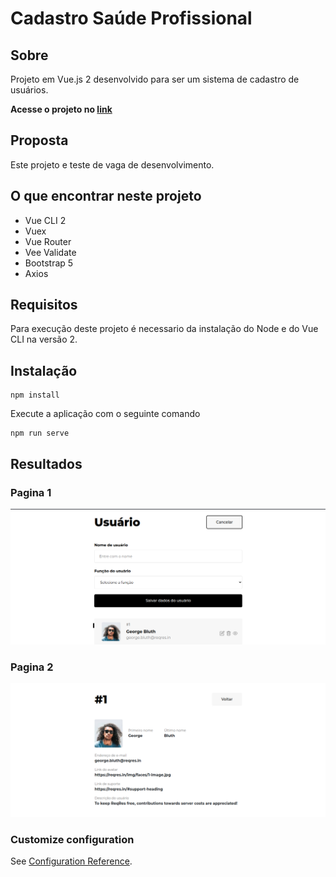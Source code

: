 # Cadastro Saúde Profissional

## Sobre

Projeto em Vue.js 2 desenvolvido para ser um sistema de cadastro de usuários.

**Acesse o projeto no [link](https://simple-crud-front-xvqwhkx1o-togarci.vercel.app/)**

## Proposta

Este projeto e teste de vaga de desenvolvimento.

## O que encontrar neste projeto

* Vue CLI 2
* Vuex 
* Vue Router
* Vee Validate
* Bootstrap 5
* Axios

## Requisitos

Para execução deste projeto é necessario da instalação do Node e do Vue CLI na versão 2.

## Instalação
```
npm install
```

Execute a aplicação com o seguinte comando
```
npm run serve
```

## Resultados

### Pagina 1
![TelaDeskPage1](/public/readme/page-1.png)
<br>

### Pagina 2
![TelaDeskPage2](/public/readme/page-2.png)

### Customize configuration
See [Configuration Reference](https://cli.vuejs.org/config/).
